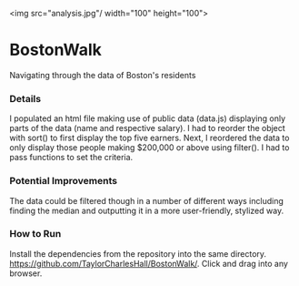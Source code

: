 <img src="analysis.jpg"/ width="100" height="100">

# BostonWalk
Navigating through the data of Boston's residents
### Details
I populated an html file making use of public data (data.js) displaying only parts of the data (name and respective salary). I had to reorder the object with sort() to first display the top five earners. Next, I reordered the data to only display those people making $200,000 or above using filter(). I had to pass functions to set the criteria.
### Potential Improvements
The data could be filtered though in a number of different ways including finding the median and outputting it in a more user-friendly, stylized way.
### How to Run
Install the dependencies from the repository into the same directory. https://github.com/TaylorCharlesHall/BostonWalk/. Click and drag into any browser.
